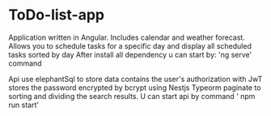 # ToDo-list-app

Application written in Angular. Includes calendar and weather forecast. Allows you to schedule tasks for a specific day and display all scheduled tasks sorted by day
After install all dependency u can start by: 'ng serve' command 

Api use elephantSql to store data contains the user's authorization with JwT stores the password encrypted by bcrypt using Nestjs Typeorm paginate to sorting and dividing the search results.
U can start api by command ' npm run start'
